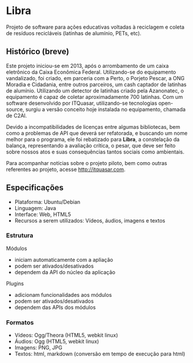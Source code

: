 Libra
=====

Projeto de software para ações educativas voltadas à reciclagem e coleta de 
resíduos recicláveis (latinhas de alumínio, PETs, etc).

Histórico (breve)
-----------------

Este projeto iniciou-se em 2013, após o arrombamento de um caixa eletrônico da Caixa Econômica Federal.
Utilizando-se do equipamento vandalizado, foi criado, em parceria com a Perto, o Porjeto Pescar,
a ONG Moradia e Cidadania, entre outros parceiros, um cash captador de latinhas de alumínio.
Utilizando um detector de latinhas criado pela Azanonatec, o equipamento é capaz de coletar
aproximadamente 700 latinhas. Com um software desenvolvido por ITQuasar, utilizando-se tecnologias
open-source, surgiu a versão conceito hoje instalada no equipamento, chamada de C2Al.

Devido a incompatibilidades de licenças entre algumas bibliotecas, bem como a problemas de API que deverá
ser refatorada, e buscando um nome melhor para o programa, ele foi rebatizado para **Libra**, a constelação
da balança, representando a avaliação crítica, o pesar, que deve ser feito sobre nossos atos e suas consequências
tantos sociais como ambientais.

Para acompanhar notícias sobre o projeto piloto, bem como outras referentes ao projeto, acesse http://itquasar.com.

Especificações
--------------

- Plataforma: Ubuntu/Debian
- Linguagem: Java
- Interface: Web, HTML5
- Recursos a serem utilizados: Vídeos, áudios, imagens e textos

### Estrutura

Módulos
- iniciam automaticamente com a apliação
- podem ser ativados/desativados
- dependem da API do núcleo da aplicação

Plugins
- adicionam funcionalidades aos módulos
- podem ser ativados/desativados
- dependem das APIs dos módulos

### Formatos

- Vídeos: Ogg/Theora (HTML5, webkit linux)
- Áudios: Ogg (HTML5, webkit linux)
- Imagens: PNG, JPG
- Textos: html, markdown (conversão em tempo de execução para html)
